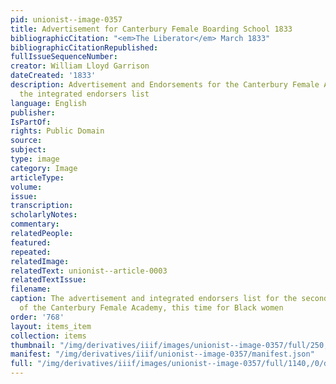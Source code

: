 ```yaml
---
pid: unionist--image-0357
title: Advertisement for Canterbury Female Boarding School 1833
bibliographicCitation: "<em>The Liberator</em> March 1833"
bibliographicCitationRepublished: 
fullIssueSequenceNumber: 
creator: William Lloyd Garrison
dateCreated: '1833'
description: Advertisement and Endorsements for the Canterbury Female Academy, with
  the integrated endorsers list
language: English
publisher: 
IsPartOf: 
rights: Public Domain
source: 
subject: 
type: image
category: Image
articleType: 
volume: 
issue: 
transcription: 
scholarlyNotes: 
commentary: 
relatedPeople: 
featured: 
repeated: 
relatedImage: 
relatedText: unionist--article-0003
relatedTextIssue: 
filename: 
caption: The advertisement and integrated endorsers list for the second iteration
  of the Canterbury Female Academy, this time for Black women
order: '768'
layout: items_item
collection: items
thumbnail: "/img/derivatives/iiif/images/unionist--image-0357/full/250,/0/default.jpg"
manifest: "/img/derivatives/iiif/unionist--image-0357/manifest.json"
full: "/img/derivatives/iiif/images/unionist--image-0357/full/1140,/0/default.jpg"
---
```

